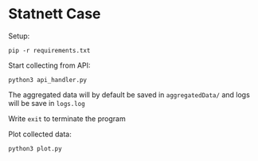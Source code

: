 # Statnett Case

Setup:
```shell
pip -r requirements.txt
```

Start collecting from API:
```shell
python3 api_handler.py
```
The aggregated data will by default be saved in `aggregatedData/` and logs will be save in `logs.log`

Write `exit` to terminate the program

Plot collected data:
```shell
python3 plot.py
```
